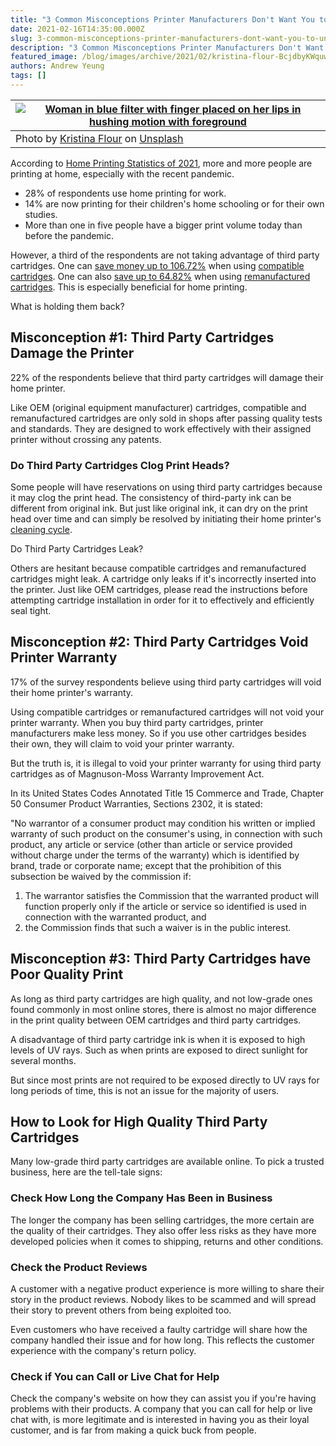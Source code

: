 ```yaml
---
title: "3 Common Misconceptions Printer Manufacturers Don't Want You to Unlearn"
date: 2021-02-16T14:35:00.000Z
slug: 3-common-misconceptions-printer-manufacturers-dont-want-you-to-unlearn
description: "3 Common Misconceptions Printer Manufacturers Don't Want You to Unlearn"
featured_image: /blog/images/archive/2021/02/kristina-flour-BcjdbyKWquw-unsplash.jpg
authors: Andrew Yeung
tags: []
---
```


| [![Woman in blue filter with finger placed on her lips in  hushing motion with foreground](/blog/images/archive/2021/02/kristina-flour-BcjdbyKWquw-unsplash-300x192.jpg "3 Common Misconceptions Printer Manufacturers Don't Want You to Unlearn")](/blog/images/archive/2021/02/kristina-flour-BcjdbyKWquw-unsplash.jpg) |
| ----------------------------------------------------------------------------------------------------------------------------------------------------------------------------------------------------------------------------------------------------------------------------------------------------------------------------------------------------------------------------------------------- |
| Photo by [Kristina Flour](https://unsplash.com/@tinaflour?utm%5Fsource=unsplash&utm%5Fmedium=referral&utm%5Fcontent=creditCopyText) on [Unsplash](https://unsplash.com/s/photos/secret?utm%5Fsource=unsplash&utm%5Fmedium=referral&utm%5Fcontent=creditCopyText)                                                                                                                                |

According to [Home Printing Statistics of 2021](https://www.cartridgepeople.com/info/blog/home-printing-statistics), more and more people are printing at home, especially with the recent pandemic. 

* 28% of respondents use home printing for work.
* 14% are now printing for their children's home schooling or for their own studies.
* More than one in five people have a bigger print volume today than before the pandemic.

However, a third of the respondents are not taking advantage of third party cartridges. One can [save money up to 106.72%](https://www.compandsave.com/help/articles/360015988191/how-much-money-will-i-save-by-purchasing-a-compatible-or-remanufactured-cartridges-?utm%5Fcampaign=3-common-misconceptions-printer-manufacturers-dont-want-you-to-unlearn&utm%5Fsource=blog&utm%5Fmedium=social) when using [compatible cartridges](https://www.compandsave.com/help/articles/360027230971/what-is-the-difference-between-remanufactured-compatible-and-oem-cartridges-?utm%5Fcampaign=3-common-misconceptions-printer-manufacturers-dont-want-you-to-unlearn&utm%5Fsource=blog&utm%5Fmedium=social). One can also [save up to 64.82%](https://www.compandsave.com/help/articles/360015988191/how-much-money-will-i-save-by-purchasing-a-compatible-or-remanufactured-cartridges-?utm%5Fcampaign=3-common-misconceptions-printer-manufacturers-dont-want-you-to-unlearn&utm%5Fsource=blog&utm%5Fmedium=social) when using [remanufactured cartridges](https://www.compandsave.com/help/articles/360027230971/what-is-the-difference-between-remanufactured-compatible-and-oem-cartridges-?utm%5Fcampaign=3-common-misconceptions-printer-manufacturers-dont-want-you-to-unlearn&utm%5Fsource=blog&utm%5Fmedium=social). This is especially beneficial for home printing.

What is holding them back?

## Misconception #1: Third Party Cartridges Damage the Printer

22% of the respondents believe that third party cartridges will damage their home printer. 

Like OEM (original equipment manufacturer) cartridges, compatible and remanufactured cartridges are only sold in shops after passing quality tests and standards. They are designed to work effectively with their assigned printer without crossing any patents. 

### Do Third Party Cartridges Clog Print Heads?

Some people will have reservations on using third party cartridges because it may clog the print head. The consistency of third-party ink can be different from original ink. But just like original ink, it can dry on the print head over time and can simply be resolved by initiating their home printer's [cleaning cycle](https://www.compandsave.com/help/articles/360026946112/what-do-i-do-if-the-nozzle-on-my-printer-is-clogged-and-won-t-print-?utm%5Fcampaign=3-common-misconceptions-printer-manufacturers-dont-want-you-to-unlearn&utm%5Fsource=blog&utm%5Fmedium=social).

Do Third Party Cartridges Leak?

Others are hesitant because compatible cartridges and remanufactured cartridges might leak. A cartridge only leaks if it's incorrectly inserted into the printer. Just like OEM cartridges, please read the instructions before attempting cartridge installation in order for it to effectively and efficiently seal tight. 

## Misconception #2: Third Party Cartridges Void Printer Warranty

17% of the survey respondents believe using third party cartridges will void their home printer's warranty.

Using compatible cartridges or remanufactured cartridges will not void your printer warranty. When you buy third party cartridges, printer manufacturers make less money. So if you use other cartridges besides their own, they will claim to void your printer warranty. 

But the truth is, it is illegal to void your printer warranty for using third party cartridges as of Magnuson-Moss Warranty Improvement Act. 

In its United States Codes Annotated Title 15 Commerce and Trade, Chapter 50 Consumer Product Warranties, Sections 2302, it is stated:

"No warrantor of a consumer product may condition his written or implied warranty of such product on the consumer's using, in connection with such product, any article or service (other than article or service provided without charge under the terms of the warranty) which is identified by brand, trade or corporate name; except that the prohibition of this subsection be waived by the commission if:

1. The warrantor satisfies the Commission that the warranted product will function properly only if the article or service so identified is used in connection with the warranted product, and
2. the Commission finds that such a waiver is in the public interest.

## Misconception #3: Third Party Cartridges have Poor Quality Print

As long as third party cartridges are high quality, and not low-grade ones found commonly in most online stores, there is almost no major difference in the print quality between OEM cartridges and third party cartridges.

A disadvantage of third party cartridge ink is when it is exposed to high levels of UV rays. Such as when prints are exposed to direct sunlight for several months. 

But since most prints are not required to be exposed directly to UV rays for long periods of time, this is not an issue for the majority of users. 

## How to Look for High Quality Third Party Cartridges

Many low-grade third party cartridges are available online. To pick a trusted business, here are the tell-tale signs:

### Check How Long the Company Has Been in Business

The longer the company has been selling cartridges, the more certain are the quality of their cartridges. They also offer less risks as they have more developed policies when it comes to shipping, returns and other conditions. 

### Check the Product Reviews

A customer with a negative product experience is more willing to share their story in the product reviews. Nobody likes to be scammed and will spread their story to prevent others from being exploited too. 

Even customers who have received a faulty cartridge will share how the company handled their issue and for how long. This reflects the customer experience with the company's return policy.

### Check if You can Call or Live Chat for Help

Check the company's website on how they can assist you if you're having problems with their products. A company that you can call for help or live chat with, is more legitimate and is interested in having you as their loyal customer, and is far from making a quick buck from people.